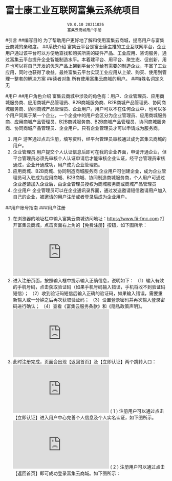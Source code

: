 #                           富士康工业互联网富集云系统项目
                               V0.0.10 20211026
                               富集云商城用户手册
                               
#引言
##编写目的 
为了帮助用户更好地了解和使用富集云商城，提高用户与富集云商城的亲和度。
##系统介绍
富集云平台是富士康主推的工业互联网平台，企业用户通过该平台可以方便地查找和购买所需的硬件产品、工业应用、咨询服务，通过富集云平台提升企业智能制造水平。本着建平台、用平台、聚生态、促创新，用户也可以将自己开发的优秀产品上架到平台分享给有需要的制造企业，丰富了工业应用，同时也获得了收益。最终富集云平台实现工业应用从上架、购买、使用到管理一整套的解决方案
##读者对象
所有使用富集云商城的用户。
##特殊名词定义
无

#用户
##用户角色介绍
富集云商城中涉及的角色有：用户、企业管理员、应用商城服务商、应用商城产品管理员、B2B商城服务商、B2B商城产品管理员、协同商城服务商、协同商城产品管理员、企业用户。用户可以不在任何企业中，也可以多个用户同属于某一个企业，一个企业中的用户会区分为企业管理员、应用商城服务商、应用商城产品管理员、B2B商城服务商、B2B商城产品管理员、协同商城服务商、协同商城产品管理员、企业用户。只有企业管理员才可以申请成为服务商。
 1. 用户
游客通过点击注册，填写资料，经平台管理员审核通过成为富集云商城的用户。
 2. 企业管理员
用户提交个人认证信息后即可在我的企业界面，申请开通企业，但平台管理员必须先审核个人认证申请后才能审核企业认证，经平台管理员审核通过，企业开通成功，用户成为企业管理员。
 3. 应用商城、B2B商城、协同制造商城服务商
企业用户可创建企业，成为企业管理员可入驻成为应用商城、B2B商城、协同制造商城服务商，个人用户可通过企业邀请加入企业后，由企业管理员授权为商城服务商或商城产品管理员
 4. 企业用户
企业管理员可以在企业通讯录界面，通过发送邀请短信邀请用户加入自己的企业，被邀请的用户注册或者登录后成为企业用户。

##用户账号指南
###用户注册
 1. 在浏览器的地址栏中输入富集云商城访问地址：https://www.fii-fmc.com 打开富集云商城，点击页面右上角的【免费注册】按钮，如下图所示：
![1](http://10.129.5.20:4999/server/index.php?s=/api/attachment/visitFile/sign/cba67a9c63b5ec857b7ec9daacbe4c38&showdoc=.jpg "1")
 2. 进入注册页面，按照输入框中提示输入正确信息，说明如下：
（1）输入有效的手机号码，点击获取验证码（如果手机号码输入错误，手机将收不到验证码短信）；
（2）收到验证码短信后输入正确的验证码，如果输入错误，需要重新输入或一分钟之后再次获取验证码；
（3）设置登录密码并再次输入登录密码进行确认；
（4）查看《富集云服务条款》和《隐私政策声明》。
![2](http://10.129.5.20:4999/server/index.php?s=/api/attachment/visitFile/sign/1855ffdda3a9f755b2c043903efc7bb5&showdoc=.jpg "2")
 3. 此时注册完成，页面会出现【返回首页】及【立即认证】两个跳转入口：
![3](http://10.129.5.20:4999/server/index.php?s=/api/attachment/visitFile/sign/9f7c861871f148e474701faded8f8446&showdoc=.jpg "3")
( 1 ) 注册用户可以通过点击【立即认证】进入用户中心完善个人信息及个人实名认证，如下图所示。
![4](http://10.129.5.20:4999/server/index.php?s=/api/attachment/visitFile/sign/6335d280d3df4f716f3f72040c933e80&showdoc=.jpg "4")
( 2 ) 注册用户可以通过点击【返回首页】即可成功登录富集云商城。如下图所示：


